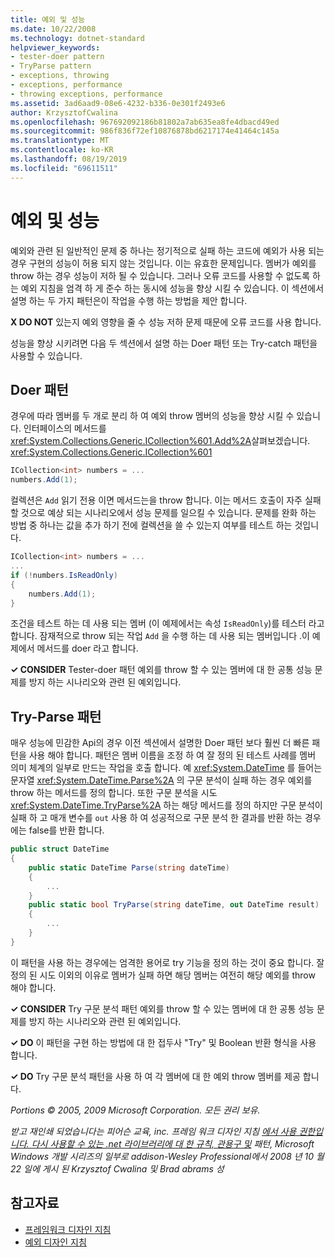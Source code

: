 ```yaml
---
title: 예외 및 성능
ms.date: 10/22/2008
ms.technology: dotnet-standard
helpviewer_keywords:
- tester-doer pattern
- TryParse pattern
- exceptions, throwing
- exceptions, performance
- throwing exceptions, performance
ms.assetid: 3ad6aad9-08e6-4232-b336-0e301f2493e6
author: KrzysztofCwalina
ms.openlocfilehash: 967692092186b81802a7ab635ea8fe4dbacd49ed
ms.sourcegitcommit: 986f836f72ef10876878bd6217174e41464c145a
ms.translationtype: MT
ms.contentlocale: ko-KR
ms.lasthandoff: 08/19/2019
ms.locfileid: "69611511"
---
```

# <a name="exceptions-and-performance"></a>예외 및 성능
예외와 관련 된 일반적인 문제 중 하나는 정기적으로 실패 하는 코드에 예외가 사용 되는 경우 구현의 성능이 허용 되지 않는 것입니다. 이는 유효한 문제입니다. 멤버가 예외를 throw 하는 경우 성능이 저하 될 수 있습니다. 그러나 오류 코드를 사용할 수 없도록 하는 예외 지침을 엄격 하 게 준수 하는 동시에 성능을 향상 시킬 수 있습니다. 이 섹션에서 설명 하는 두 가지 패턴은이 작업을 수행 하는 방법을 제안 합니다.

 **X DO NOT** 있는지 예외 영향을 줄 수 성능 저하 문제 때문에 오류 코드를 사용 합니다.

 성능을 향상 시키려면 다음 두 섹션에서 설명 하는 Doer 패턴 또는 Try-catch 패턴을 사용할 수 있습니다.

## <a name="tester-doer-pattern"></a>Doer 패턴
 경우에 따라 멤버를 두 개로 분리 하 여 예외 throw 멤버의 성능을 향상 시킬 수 있습니다. 인터페이스의 메서드를 <xref:System.Collections.Generic.ICollection%601.Add%2A>살펴보겠습니다. <xref:System.Collections.Generic.ICollection%601>

```csharp
ICollection<int> numbers = ...
numbers.Add(1);
```

 컬렉션은 `Add` 읽기 전용 이면 메서드는을 throw 합니다. 이는 메서드 호출이 자주 실패할 것으로 예상 되는 시나리오에서 성능 문제를 일으킬 수 있습니다. 문제를 완화 하는 방법 중 하나는 값을 추가 하기 전에 컬렉션을 쓸 수 있는지 여부를 테스트 하는 것입니다.

```csharp
ICollection<int> numbers = ...
...
if (!numbers.IsReadOnly)
{
    numbers.Add(1);
}
```

 조건을 테스트 하는 데 사용 되는 멤버 (이 예제에서는 속성 `IsReadOnly`)를 테스터 라고 합니다. 잠재적으로 throw 되는 작업 `Add` 을 수행 하는 데 사용 되는 멤버입니다 .이 예제에서 메서드를 doer 라고 합니다.

 **✓ CONSIDER** Tester-doer 패턴 예외를 throw 할 수 있는 멤버에 대 한 공통 성능 문제를 방지 하는 시나리오와 관련 된 예외입니다.

## <a name="try-parse-pattern"></a>Try-Parse 패턴
 매우 성능에 민감한 Api의 경우 이전 섹션에서 설명한 Doer 패턴 보다 훨씬 더 빠른 패턴을 사용 해야 합니다. 패턴은 멤버 이름을 조정 하 여 잘 정의 된 테스트 사례를 멤버 의미 체계의 일부로 만드는 작업을 호출 합니다. 예 <xref:System.DateTime> 를 들어는 문자열 <xref:System.DateTime.Parse%2A> 의 구문 분석이 실패 하는 경우 예외를 throw 하는 메서드를 정의 합니다. 또한 구문 분석을 시도 <xref:System.DateTime.TryParse%2A> 하는 해당 메서드를 정의 하지만 구문 분석이 실패 하 고 매개 변수를 `out` 사용 하 여 성공적으로 구문 분석 한 결과를 반환 하는 경우에는 false를 반환 합니다.

```csharp
public struct DateTime
{
    public static DateTime Parse(string dateTime)
    {
        ...
    }
    public static bool TryParse(string dateTime, out DateTime result)
    {
        ...
    }
}
```

 이 패턴을 사용 하는 경우에는 엄격한 용어로 try 기능을 정의 하는 것이 중요 합니다. 잘 정의 된 시도 이외의 이유로 멤버가 실패 하면 해당 멤버는 여전히 해당 예외를 throw 해야 합니다.

 **✓ CONSIDER** Try 구문 분석 패턴 예외를 throw 할 수 있는 멤버에 대 한 공통 성능 문제를 방지 하는 시나리오와 관련 된 예외입니다.

 **✓ DO** 이 패턴을 구현 하는 방법에 대 한 접두사 "Try" 및 Boolean 반환 형식을 사용 합니다.

 **✓ DO** Try 구문 분석 패턴을 사용 하 여 각 멤버에 대 한 예외 throw 멤버를 제공 합니다.

 *Portions © 2005, 2009 Microsoft Corporation. 모든 권리 보유.*

 *받고 재인쇄 되었습니다는 피어슨 교육, inc. 프레임 워크 디자인 지침 [에서 사용 권한입니다. 다시 사용할 수 있는 .net 라이브러리에 대 한 규칙, 관용구 및](https://www.informit.com/store/framework-design-guidelines-conventions-idioms-and-9780321545619) 패턴, Microsoft Windows 개발 시리즈의 일부로 addison-Wesley Professional에서 2008 년 10 월 22 일에 게시 된 Krzysztof Cwalina 및 Brad abrams 성*

## <a name="see-also"></a>참고자료

- [프레임워크 디자인 지침](../../../docs/standard/design-guidelines/index.md)
- [예외 디자인 지침](../../../docs/standard/design-guidelines/exceptions.md)
